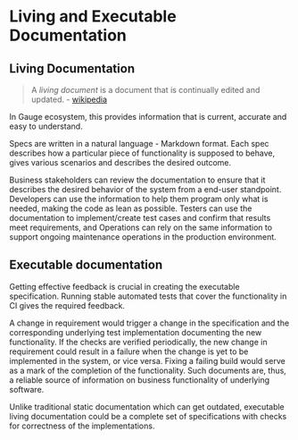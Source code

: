 # Living and Executable Documentation

## Living Documentation

> A *living document* is a document that is continually edited and updated. - [wikipedia](https://en.wikipedia.org/wiki/Living_document)

In Gauge ecosystem, this provides information that is current, accurate and easy to understand.

Specs are written in a natural language - Markdown format. Each spec describes how a particular piece of functionality is supposed to behave, gives various scenarios and describes the desired outcome.

Business stakeholders can review the documentation to ensure that it describes the desired behavior of the system from a end-user standpoint. Developers can use the information to help them program only what is needed, making the code as lean as possible. Testers can use the documentation to implement/create test cases and confirm that results meet requirements, and Operations can rely on the same information to support ongoing maintenance operations in the production environment.

## Executable documentation

Getting effective feedback is crucial in creating the executable specification. Running stable automated tests that cover the functionality in CI gives the required feedback.

A change in requirement would trigger a change in the specification and the corresponding underlying test implementation documenting the new functionality. If the checks are verified periodically, the new change in requirement could result in a failure when the change is yet to be implemented in the system, or vice versa. Fixing a failing build would serve as a mark of the completion of the functionality. Such documents are, thus, a reliable source of information on business functionality of underlying software.

Unlike traditional static documentation which can get outdated, executable living documentation could be a complete set of specifications with checks for correctness of the implementations.
